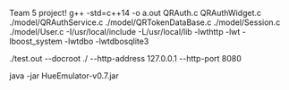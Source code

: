 Team 5 project!
g++ -std=c++14 -o a.out QRAuth.c QRAuthWidget.c ./model/QRAuthService.c ./model/QRTokenDataBase.c ./model/Session.c ./model/User.c -I/usr/local/include -L/usr/local/lib -lwthttp -lwt -lboost_system -lwtdbo -lwtdbosqlite3

./test.out --docroot ./ --http-address 127.0.0.1 --http-port 8080

java -jar HueEmulator-v0.7.jar

